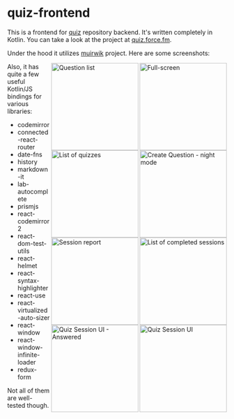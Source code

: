 # quiz-frontend

This is a frontend for [quiz](https://github.com/night-crawler/quiz) repository backend. It's written completely in Kotlin.
You can take a look at the project at [quiz.force.fm](https://quiz.force.fm/).

Under the hood it utilizes [muirwik](https://github.com/cfnz/muirwik) project. Here are some screenshots:

<img align="right" alt="Full-screen" src="https://user-images.githubusercontent.com/1235203/81095699-10a84a00-8f0e-11ea-81d5-db0377c266af.png" width="200px">

<img align="right" alt="Question list" src="https://user-images.githubusercontent.com/1235203/81095863-44836f80-8f0e-11ea-99cd-718b6b90f564.png" width="200px">

<img align="right" alt="Create Question - night mode" src="https://user-images.githubusercontent.com/1235203/81096066-8b716500-8f0e-11ea-83eb-37d9b0429558.png" width="200px">

<img align="right" alt="List of quizzes" src="https://user-images.githubusercontent.com/1235203/81096179-b0fe6e80-8f0e-11ea-85da-16335f723585.png" width="200px">

<img align="right" alt="List of completed sessions" src="https://user-images.githubusercontent.com/1235203/81096236-c378a800-8f0e-11ea-85fc-3c883a6ff89a.png" width="200px">

<img align="right" alt="Session report" src="https://user-images.githubusercontent.com/1235203/81096289-d2f7f100-8f0e-11ea-9b2d-0d2a57b3d526.png" width="200px">

<img align="right" alt="Quiz Session UI" src="https://user-images.githubusercontent.com/1235203/81096362-e99e4800-8f0e-11ea-9809-4a7832f7ab69.png" width="200px">

<img align="right" alt="Quiz Session UI - Answered" src="https://user-images.githubusercontent.com/1235203/81096405-fc188180-8f0e-11ea-800e-3ba3662fe3c2.png" width="200px">


Also, it has quite a few useful Kotlin/JS bindings for various libraries:
  - codemirror
  - connected-react-router
  - date-fns
  - history
  - markdown-it
  - lab-autocomplete
  - prismjs
  - react-codemirror2
  - react-dom-test-utils
  - react-helmet
  - react-syntax-highlighter
  - react-use
  - react-virtualized-auto-sizer
  - react-window
  - react-window-infinite-loader
  - redux-form
  
Not all of them are well-tested though.

